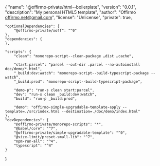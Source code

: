 {
"name": "@offirmo-private/html--boilerplate",
"version": "0.0.1",
"description": "My personal HTML5 template",
"author": "Offirmo <offirmo.net@gmail.com>",
"license": "Unlicense",
"private": true,

	"optionalDependencies": {
		"@offirmo-private/xoff": "^0"
	},
	"dependencies": {
	},

	"scripts": {
		"clean": "monorepo-script--clean-package …dist …cache",

		"start:parcel": "parcel --out-dir .parcel --no-autoinstall doc/demo/*.html",
		"_build:dev:watch": "monorepo-script--build-typescript-package --watch",
		"_build:prod": "monorepo-script--build-typescript-package",

		"demo-p": "run-s clean start:parcel",
		"dev": "run-s clean _build:dev:watch",
		"build": "run-p _build:prod",

		"demo": "offirmo-simple-upgradable-template-apply --template=./src/index.html --destination=./doc/demo/index.html"
	},
	"devDependencies": {
		"@offirmo-private/monorepo-scripts": "*",
		"@babel/core": "^7",
		"@offirmo-private/simple-upgradable-template": "^0",
		"@size-limit/preset-small-lib": "^7",
		"npm-run-all": "^4",
		"typescript": "^4"
	}
}
